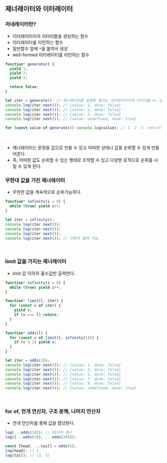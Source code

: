 ## 제너레이터와 이터레이터

### 저네레이터란?

- 이터레이터이자 이터러블을 생성하는 함수
- 이터레이터를 리턴하는 함수
- 일반함수 앞에 `*`을 붙여서 생성
- well-formed 이터레이터를 리턴하는 함수

```javascript
function* generate() {
  yield 1;
  yield 2;
  yield 3;

  return false;
}

let iter = generate(); // 제너레이터를 실행한 결과는 이터레이터이자 이터러블 => 순회 가능
console.log(iter.next()); // {value: 1, done: false}
console.log(iter.next()); // {value: 2, done: false}
console.log(iter.next()); // {value: 3, done: false}
console.log(iter.next()); // {value: undefined, done: true}

for (const value of generate()) console.log(value); // 1  2  3, return 값은 빼고 순회한다.
```

<br>

- 제너레이터는 문장을 값으로 만들 수 있고 어떠한 상태나 값을 순회할 수 있게 만들어준다.
- 즉, 어떠한 값도 순회할 수 있는 형태로 조작할 수 있고 다양한 로직으로 순회를 시킬 수 있게 한다.
  <br>

### 무한대 값을 가진 제너레이터

- 무한한 값을 계속적으로 순회가능하다.

```javascript
function* infinity(i = 0) {
  while (true) yield i++;
}

let iter = infinity();
console.log(iter.next());
console.log(iter.next());
console.log(iter.next());
console.log(iter.next()); // 무한히 출력 가능.
```

<br>

### limit 값을 가지는 제너레이터

- limit 값 이하의 홀수값만 출력한다.

```javascript
function* infinity(i = 0) {
  while (true) yield i++;
}

function* limit(l, iter) {
  for (const v of iter) {
    yield v;
    if (v === l) return;
  }
}

function* odds(l) {
  for (const v of limit(l, infinity(1))) {
    if (v % 2) yield v;
  }
}

let iter = odds(10);
console.log(iter.next()); // {value: 1, done: false}
console.log(iter.next()); // {value: 3, done: false}
console.log(iter.next()); // {value: 5, done: false}
console.log(iter.next()); // {value: 7, done: false}
console.log(iter.next()); // {value: 9, done: false}
console.log(iter.next()); // {value: undefined, done: true}
```

<br>

### for of, 전개 연산자, 구조 분해, 나머지 연산자

- 전개 연산자를 통해 값을 할당한다.

```javascript
log(...odds(10)); // 10이하 홀수
log([...odds(10), ...odds(20)]);

const [head, ...tail] = odds(5);
log(head); // 1
log(tail); // [3, 5]
```
